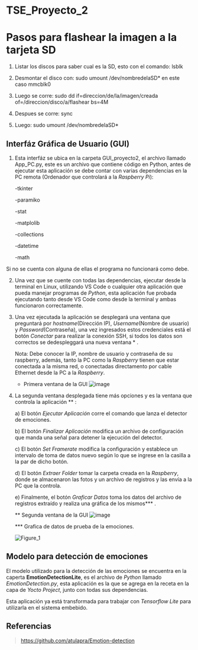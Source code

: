 # TSE_Proyecto_2

# Pasos para flashear la imagen a la tarjeta SD
1) Listar los discos para saber cual es la SD, esto con el comando:
      lsblk
      
2) Desmontar el disco con:
      sudo umount /dev/nombredelaSD* en este caso mmcblk0
      
3) Luego se corre: sudo dd if=direccion/de/la/imagen/creada of=/direccion/disco/a/flashear bs=4M

4) Despues se corre: sync

5) Luego: sudo umount /dev/nombredelaSD*


## Interfáz Gráfica de Usuario (GUI)
1) Esta interfáz se ubica en la carpeta GUI_proyecto2, el archivo llamado App_PC.py, este es un archivo que contiene código en Python, antes de ejecutar esta aplicación se debe contar con varias dependencias en la PC remota (Ordenador que controlará a la _Raspberry Pi_):

      -tkinter 
      
      -paramiko
      
      -stat
      
      -matplolib
      
      -collections
      
      -datetime
      
      -math
      
Si no se cuenta con alguna de ellas el programa no funcionará como debe.

2) Una vez que se cuente con todas las dependencias, ejecutar desde la terminal en Linux, utilizando VS Code o cualquier otra aplicación que pueda manejar programas de _Python_, esta aplicación fue probada ejecutando tanto desde VS Code como desde la terminal y ambas funcionaron correctamente.

3) Una vez ejecutada la aplicación se desplegará una ventana que preguntará por _hostname_(Dirección IP), _Username_(Nombre de usuario) y _Password_(Contraseña), una vez ingresados estos credenciales está el botón _Conectar_ para realizar la conexión SSH, si todos los datos son correctos se dedespleggará una nueva ventana * .

      Nota: Debe conocer la IP, nombre de usuario y contraseña de su raspberry, además, tanto la PC como la _Raspberry_ tienen que estar conectada             a la misma red, o conectadas directamento por cable Ethernet desde la PC a la _Raspberry_.
      
      * Primera ventana de la GUI
      ![image](https://github.com/javierespinoza09/TSE_Proyecto_2/assets/88163880/56ef3d48-220b-4339-b957-11435620eee9)

4) La segunda ventana desplegada tiene más opciones y es la ventana que controla la aplicación ** :

      a) El botón _Ejecutar Aplicación_ corre el comando que lanza el detector de emociones.
      
      b) El botón _Finalizar Aplicación_ modifica un archivo de configuración que manda una señal para detener la ejecución del detector.
      
      c) El botón _Set Framerate_ modifica la configuración y establece un intervalo de toma de datos nuevo según lo que se ingrese en la casilla          a la par de dicho botón.
      
      d) El botón _Extraer Folder_ tomar la carpeta creada en la _Raspberry_, donde se almacenaron las fotos y un archivo de registros y las envía          a la PC que la controla.
      
      e) Finalmente, el botón _Graficar Datos_ toma los datos del archivo de registros extraído y realiza una gráfica de los mismos*** .
      
      ** Segunda ventana de la GUI
      ![image](https://github.com/javierespinoza09/TSE_Proyecto_2/assets/88163880/e43f1611-e9c5-4bfb-9a74-0f1279f4f544)


      *** Grafica de datos de prueba de la emociones.

      ![Figure_1](https://github.com/javierespinoza09/TSE_Proyecto_2/assets/88163880/ecb2ae8b-2195-4df3-b4f7-e96037822f8c)

## Modelo para detección de emociones

El modelo utilizado para la detección de las emociones se encuentra en la caperta **EmotionDetectionLite**, es el archivo de _Python_ llamado _EmotionDetection.py_, esta aplicación es la que se agrega en la receta en la capa de _Yocto Project_, junto con todas sus dependencias.

Esta aplicación ya está transformada para trabajar con _Tensorflow Lite_ para utilizarla en el sistema embebido.



## Referencias
> https://github.com/atulapra/Emotion-detection


